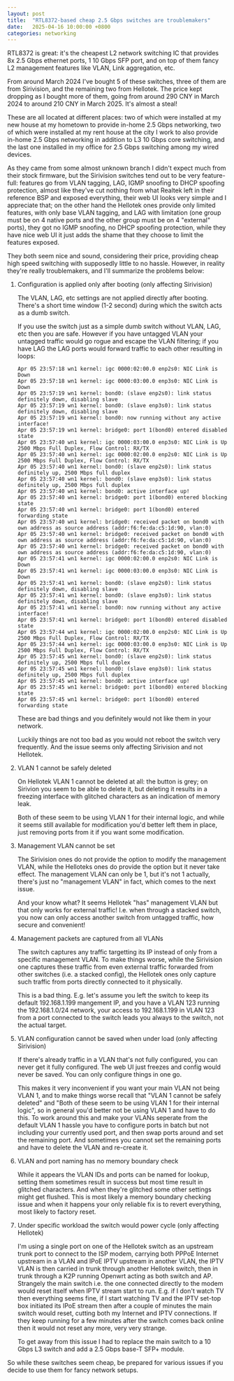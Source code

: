 ```yaml
---
layout: post
title:  "RTL8372-based cheap 2.5 Gbps switches are troublemakers"
date:   2025-04-16 10:00:00 +0800
categories: networking
---
```


RTL8372 is great: it's the cheapest L2 network switching IC that provides 8x 2.5 Gbps ethernet ports, 1 10 Gbps SFP port, and on top of them fancy L2 management features like VLAN, Link aggregation, etc.

From around March 2024 I've bought 5 of these switches, three of them are from Sirivision, and the remaining two from Hellotek. The price kept dropping as I bought more of them, going from around 290 CNY in March 2024 to around 210 CNY in March 2025. It's almost a steal!

These are all located at different places: two of which were installed at my new house at my hometown to provide in-home 2.5 Gbps networking, two of which were installed at my rent house at the city I work to also provide in-home 2.5 Gbps networking in addition to L3 10 Gbps core switching, and the last one installed in my office for 2.5 Gbps switching among my wired devices.

As they came from some almost unknown branch I didn't expect much from their stock firmware, but the Sirivision switches tend out to be very feature-full: features go from VLAN tagging, LAG, IGMP snoofing to DHCP spoofing protection, almost like they've cut nothing from what Realtek left in their reference BSP and exposed everything, their web UI looks very simple and I appreciate that; on the other hand the Hellotek ones provide only limited features, with only base VLAN tagging, and LAG with limitation (one group must be on 4 native ports and the other group must be on 4 "external" ports), they got no IGMP snoofing, no DHCP spoofing protection, while they have nice web UI it just adds the shame that they choose to limit the features exposed.

They both seem nice and sound, considering their price, providing cheap high speed switching with supposedly little to no hassle. However, in reality they're really troublemakers, and I'll summarize the problems below:

1. Configuration is applied only after booting (only affecting Sirivision)

    The VLAN, LAG, etc settings are not applied directly after booting. There's a short time window (1-2 second) during which the switch acts as a dumb switch.
    
    If you use the switch just as a simple dumb switch without VLAN, LAG, etc then you are safe. However if you have untagged VLAN your untagged traffic would go rogue and escape the VLAN filtering; if you have LAG the LAG ports would forward traffic to each other resulting in loops:

    ```
    Apr 05 23:57:18 wn1 kernel: igc 0000:02:00.0 enp2s0: NIC Link is Down
    Apr 05 23:57:18 wn1 kernel: igc 0000:03:00.0 enp3s0: NIC Link is Down
    Apr 05 23:57:19 wn1 kernel: bond0: (slave enp2s0): link status definitely down, disabling slave
    Apr 05 23:57:19 wn1 kernel: bond0: (slave enp3s0): link status definitely down, disabling slave
    Apr 05 23:57:19 wn1 kernel: bond0: now running without any active interface!
    Apr 05 23:57:19 wn1 kernel: bridge0: port 1(bond0) entered disabled state
    Apr 05 23:57:40 wn1 kernel: igc 0000:03:00.0 enp3s0: NIC Link is Up 2500 Mbps Full Duplex, Flow Control: RX/TX
    Apr 05 23:57:40 wn1 kernel: igc 0000:02:00.0 enp2s0: NIC Link is Up 2500 Mbps Full Duplex, Flow Control: RX/TX
    Apr 05 23:57:40 wn1 kernel: bond0: (slave enp2s0): link status definitely up, 2500 Mbps full duplex
    Apr 05 23:57:40 wn1 kernel: bond0: (slave enp3s0): link status definitely up, 2500 Mbps full duplex
    Apr 05 23:57:40 wn1 kernel: bond0: active interface up!
    Apr 05 23:57:40 wn1 kernel: bridge0: port 1(bond0) entered blocking state
    Apr 05 23:57:40 wn1 kernel: bridge0: port 1(bond0) entered forwarding state
    Apr 05 23:57:40 wn1 kernel: bridge0: received packet on bond0 with own address as source address (addr:f6:fe:da:c5:1d:90, vlan:0)
    Apr 05 23:57:40 wn1 kernel: bridge0: received packet on bond0 with own address as source address (addr:f6:fe:da:c5:1d:90, vlan:0)
    Apr 05 23:57:40 wn1 kernel: bridge0: received packet on bond0 with own address as source address (addr:f6:fe:da:c5:1d:90, vlan:0)
    Apr 05 23:57:41 wn1 kernel: igc 0000:02:00.0 enp2s0: NIC Link is Down
    Apr 05 23:57:41 wn1 kernel: igc 0000:03:00.0 enp3s0: NIC Link is Down
    Apr 05 23:57:41 wn1 kernel: bond0: (slave enp2s0): link status definitely down, disabling slave
    Apr 05 23:57:41 wn1 kernel: bond0: (slave enp3s0): link status definitely down, disabling slave
    Apr 05 23:57:41 wn1 kernel: bond0: now running without any active interface!
    Apr 05 23:57:41 wn1 kernel: bridge0: port 1(bond0) entered disabled state
    Apr 05 23:57:44 wn1 kernel: igc 0000:02:00.0 enp2s0: NIC Link is Up 2500 Mbps Full Duplex, Flow Control: RX/TX
    Apr 05 23:57:44 wn1 kernel: igc 0000:03:00.0 enp3s0: NIC Link is Up 2500 Mbps Full Duplex, Flow Control: RX/TX
    Apr 05 23:57:45 wn1 kernel: bond0: (slave enp2s0): link status definitely up, 2500 Mbps full duplex
    Apr 05 23:57:45 wn1 kernel: bond0: (slave enp3s0): link status definitely up, 2500 Mbps full duplex
    Apr 05 23:57:45 wn1 kernel: bond0: active interface up!
    Apr 05 23:57:45 wn1 kernel: bridge0: port 1(bond0) entered blocking state
    Apr 05 23:57:45 wn1 kernel: bridge0: port 1(bond0) entered forwarding state
    ```

    These are bad things and you definitely would not like them in your network.

    Luckily things are not too bad as you would not reboot the switch very frequently. And the issue seems only affecting Sirivision and not Hellotek.

2. VLAN 1 cannot be safely deleted

    On Hellotek VLAN 1 cannot be deleted at all: the button is grey; on Sirivion you seem to be able to delete it, but deleting it results in a freezing interface with glitched characters as an indication of memory leak.

    Both of these seem to be using VLAN 1 for their internal logic, and while it seems still available for modification you'd better left them in place, just removing ports from it if you want some modification.

3. Management VLAN cannot be set

    The Sirivision ones do not provide the option to modify the management VLAN, while the Helloteks ones do provide the option but it never take effect. The management VLAN can only be 1, but it's not 1 actually, there's just no "management VLAN" in fact, which comes to the next issue.

    And your know what? It seems Hellotek "has" management VLAN but that only works for external traffic! I.e. when through a stacked switch, you now can only access another switch from untagged traffic, how secure and convenient!

4. Management packets are captured from all VLANs

    The switch captures any traffic targetting its IP instead of only from a specific management VLAN. To make things worse, while the Sirivision one captures these traffic from even external traffic forwarded from other switches (i.e. a stacked config), the Hellotek ones only capture such traffic from ports directly connected to it physically.

    This is a bad thing. E.g. let's assume you left the switch to keep its default 192.168.1.199 mangement IP, and you have a VLAN 123 running the 192.168.1.0/24 network, your access to 192.168.1.199 in VLAN 123 from a port connected to the switch leads you always to the switch, not the actual target. 

5. VLAN configuration cannot be saved when under load (only affecting Sirivision)

    If there's already traffic in a VLAN that's not fully configured, you can never get it fully configured. The web UI just freezes and config would never be saved. You can only configure things in one go. 

    This makes it very inconvenient if you want your main VLAN not being VLAN 1, and to make things worse recall that "VLAN 1 cannot be safely deleted" and "Both of these seem to be using VLAN 1 for their internal logic", so in general you'd better not be using VLAN 1 and have to do this. To work around this and make your VLANs seperate from the default VLAN 1 hassle you have to configure ports in batch but not including your currently used port, and then swap ports around and set the remaining port. And sometimes you cannot set the remaining ports and have to delete the VLAN and re-create it.

6. VLAN and port naming has no memory boundary check

    While it appears the VLAN IDs and ports can be named for lookup, setting them sometimes result in success but most time result in glitched characters. And when they're  glitched some other settings might get flushed. This is most likely a memory boundary checking issue and when it happens your only reliable fix is to revert everything, most likely to factory reset.

7. Under specific workload the switch would power cycle (only affecting Hellotek)

    I'm using a single port on one of the Hellotek switch as an upstream trunk port to connect to the ISP modem, carrying both PPPoE Internet upstream in a VLAN and IPoE IPTV upstream in another VLAN, the IPTV VLAN is then carried in trunk through another Hellotek switch, then in trunk through a K2P running Openwrt acting as both switch and AP. Strangely the main switch i.e. the one connected directly to the modem would reset itself when IPTV stream start to run. E.g. if I don't watch TV then everything seems fine, if I start watching TV and the IPTV set-top box initiated its IPoE stream then after a couple of minutes the main switch would reset, cutting both my Internet and IPTV connections. If they keep running for a few minutes after the switch comes back online then it would not reset any more, very very strange.

    To get away from this issue I had to replace the main switch to a 10 Gbps L3 switch and add a 2.5 Gbps base-T SFP+ module.

So while these switches seem cheap, be prepared for various issues if you decide to use them for fancy network setups.